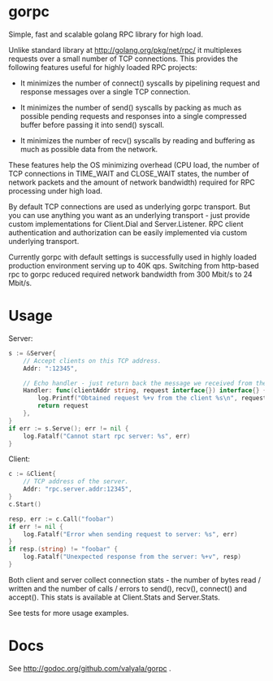 gorpc
=====

Simple, fast and scalable golang RPC library for high load.

Unlike standard library at http://golang.org/pkg/net/rpc/ it multiplexes
requests over a small number of TCP connections. This provides the following
features useful for highly loaded RPC projects:

* It minimizes the number of connect() syscalls by pipelining request
  and response messages over a single TCP connection.

* It minimizes the number of send() syscalls by packing as much
  as possible pending requests and responses into a single compressed buffer
  before passing it into send() syscall.

* It minimizes the number of recv() syscalls by reading and buffering as much
  as possible data from the network.

These features help the OS minimizing overhead (CPU load, the number of
TCP connections in TIME_WAIT and CLOSE_WAIT states, the number of network
packets and the amount of network bandwidth) required for RPC processing under
high load.

By default TCP connections are used as underlying gorpc transport. But you can
use anything you want as an underlying transport - just provide custom
implementations for Client.Dial and Server.Listener.
RPC client authentication and authorization can be easily implemented via custom
underlying transport.

Currently gorpc with default settings is successfully used in highly loaded
production environment serving up to 40K qps. Switching from http-based rpc
to gorpc reduced required network bandwidth from 300 Mbit/s to 24 Mbit/s.

Usage
=====

Server:
```go
s := &Server{
	// Accept clients on this TCP address.
	Addr: ":12345",

	// Echo handler - just return back the message we received from the client
	Handler: func(clientAddr string, request interface{}) interface{} {
		log.Printf("Obtained request %+v from the client %s\n", request, clientAddr)
		return request
	},
}
if err := s.Serve(); err != nil {
	log.Fatalf("Cannot start rpc server: %s", err)
}
```

Client:
```go
c := &Client{
	// TCP address of the server.
	Addr: "rpc.server.addr:12345",
}
c.Start()

resp, err := c.Call("foobar")
if err != nil {
	log.Fatalf("Error when sending request to server: %s", err)
}
if resp.(string) != "foobar" {
	log.Fatalf("Unexpected response from the server: %+v", resp)
}
```

Both client and server collect connection stats - the number of bytes
read / written and the number of calls / errors to send(), recv(), connect()
and accept(). This stats is available at Client.Stats and Server.Stats.

See tests for more usage examples.

Docs
====

See http://godoc.org/github.com/valyala/gorpc .
